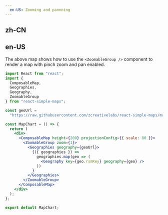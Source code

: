 ```yaml
---
  en-US: Zooming and pannning
---
```


## zh-CN


## en-US
The above map shows how to use the `<ZoomableGroup />` component to render a map with pinch zoom and pan enabled.

```jsx
import React from "react";
import {
  ComposableMap,
  Geographies,
  Geography,
  ZoomableGroup
} from "react-simple-maps";

const geoUrl =
  "https://raw.githubusercontent.com/zcreativelabs/react-simple-maps/master/topojson-maps/world-110m.json";

const MapChart = () => {
  return (
    <div>
      <ComposableMap height={200} projectionConfig={{ scale: 80 }}>
        <ZoomableGroup zoom={1}>
          <Geographies geography={geoUrl}>
            {({ geographies }) =>
              geographies.map(geo => (
                <Geography key={geo.rsmKey} geography={geo} />
              ))
            }
          </Geographies>
        </ZoomableGroup>
      </ComposableMap>
    </div>
  );
};

export default MapChart;
```
 
